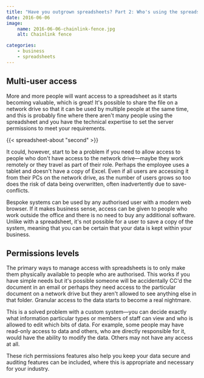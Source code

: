 ```yaml
---
title: "Have you outgrown spreadsheets? Part 2: Who's using the spreadsheet?"
date: 2016-06-06
image:
    name: 2016-06-06-chainlink-fence.jpg
    alt: Chainlink fence

categories:
    - business
    - spreadsheets
---
```


## Multi-user access
More and more people will want access to a spreadsheet as it starts becoming valuable, which is great! It's possible to share the file on a network drive so that it can be used by multiple people at the same time, and this is probably fine where there aren't many people using the spreadsheet and you have the technical expertise to set the server permissions to meet your requirements.

<!--more-->

{{< spreadsheet-about "second" >}}

It could, however, start to be a problem if you need to allow access to people who don't have access to the network drive&mdash;maybe they work remotely or they travel as part of their role. Perhaps the employee uses a tablet and doesn't have a copy of Excel. Even if all users are accessing it from their PCs on the network drive, as the number of users grows so too does the risk of data being overwritten, often inadvertently due to save-conflicts.

Bespoke systems can be used by any authorised user with a modern web browser. If it makes business sense, access can be given to people who work outside the office and there is no need to buy any additional software. Unlike with a spreadsheet, it's not possible for a user to save a copy of the system, meaning that you can be certain that your data is kept within your business.

## Permissions levels
The primary ways to manage access with spreadsheets is to only make them physically available to people who are authorised. This works if you have simple needs but it's possible someone will be accidentally CC'd the document in an email or perhaps they need access to the particular document on a network drive but they aren't allowed to see anything else in that folder. Granular access to the data starts to become a real nightmare.

This is a solved problem with a custom system&mdash;you can decide exactly what information particular types or members of staff can view and who is allowed to edit which bits of data. For example, some people may have read-only access to data and others, who are directly responsible for it, would have the ability to modify the data. Others may not have any access at all.

These rich permissions features also help you keep your data secure and auditing features can be included, where this is appropriate and necessary for your industry.
